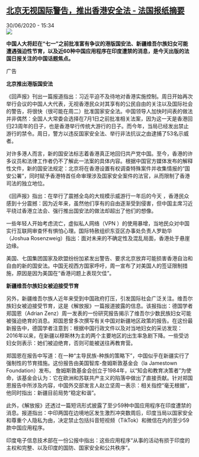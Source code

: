 <!--1593525306000-->
[北京无视国际警告，推出香港安全法 - 法国报纸摘要](http://www.rfi.fr//cn/%E4%B8%AD%E5%9B%BD/20200630-%E5%8C%97%E4%BA%AC%E6%97%A0%E8%A7%86%E5%9B%BD%E9%99%85%E8%AD%A6%E5%91%8A%EF%BC%8C%E6%8E%A8%E5%87%BA%E9%A6%99%E6%B8%AF%E5%AE%89%E5%85%A8%E6%B3%95)
------

<div>30/06/2020 - 15:34</div><img src="https://s.rfi.fr/media/display/de712a84-105a-11ea-a2a3-005056bff430/w:310/p:16x9/03-revue-de-presse_0.png"><p><strong>中国人大将赶在“七一”之前批准富有争议的港版国安法、新疆维吾尔族妇女可能遭遇强迫性节育，以及近60种中国应用程序在印度遭禁的消息，是今天出版的法国日报关注的中国话题焦点。</strong></p><div class="t-content__body u-clearfix"><div class="m-interstitial"><div class="m-interstitial__ad"><divclass="m-block-ad "data-tms-ad-type="box"data-tms-ad-status="idle"data-tms-ad-pos="1"><div class="m-block-ad__label">广告</div><div class="m-block-ad__content"></div></div></div></div><p><strong>北京推出港版国安法</strong></p><p>《回声报》刊出一篇报道指出：习近平迫不及待地对香港实施控制。周日开始再次举行会议的中国人大代表，无视香港民众对其享有的公民自由的关注以及国际社会的警告，将很快（很可能在周二）批准国家安全法。中国领导人加快时间表的做法并非偶然：全国人大常委会选择在7月1日之前批准相关法案，因为这一天是香港回归23周年的日子，也是香港举行传统大游行的日子。而今年，当局已经发出禁止游行的禁令。周日，警方以违反国家安全法、举行非法抗议之由逮捕了53名示威者。</p><p>对许多港人而言，新的国安法标志着香港真正地回归共产党中国。至今，香港的许多议员和法律工作者仍不了解此一法案的具体内容。根据中国官方媒体发布的解释性文件，新的国安法规定：北京将在香港设置有权调查特殊案件并收集情报的“国安公署”，同时赋予香港特首任命审理涉及国家安全案件的法官，从而限制了香港司法的独立地位。</p><p>《回声报》指出：在举行了震撼全岛的大规模示威游行一年后的今天 ，香港民众感到十分震撼：因为近年来，虽然他们享有的自由逐渐受到侵害，但中国主席习近平绕过香港立法会、强行推出国安法的做法却超出了他们的想像。</p><p>一些年轻人开始考虑流亡，虚拟私人网络（VPN ）的使用暴增，当地民众对中国实行互联网审查怀有惧怕心理。国际特赦组织东亚区办事处负责人罗助华（Joshua Rosenzweig）指出：面对未来的不确定性及混乱局面，香港处于悬崖边缘。</p><p>美国、七国集团国家及欧盟纷纷加紧发出警告、要求北京放弃可能损害香港自治和自由的新的国安法。中国无视西方国家呼吁，周一宣布了对美国人的签证限制措施，原因是因为美国在“香港问题上表现欠佳”。</p><p><strong>新疆维吾尔族妇女被迫接受节育</strong></p><p>另外，新疆维吾尔族人近年来受到中国政府打压，引发国际社会广泛关注。维吾尔族妇女被迫接受节育，这是《解放报》一篇报道披露的信息。该报指出：德国学者郑国恩（Adrian Zenz）周一发表的一份研究报告揭示了维吾尔少数民族妇女可能被强迫绝育的消息。郑国恩曾多次撰写有关中国对新疆地区政策的报告。在这份最新报告中，德国学者注意到：根据中国行政文件以及对当地妇女的采访发现：2016年以来，在新疆以穆斯林为主的两个主要地区的出生率急剧下降。一些受访妇女则表示：她们被迫绝育，否则可能被送往再教育营。</p><p>郑国恩在报告中写道：在一种“主导民族-种族的策略下”，中国似乎在新疆实行了强制性的节育措施。这份报告由美国智库-詹姆斯敦基金会（la Jamestown Foundation）发布。 詹姆斯敦基金会创立于1984年，以“知会和教育决策者”为使命，该基金会认为：它在欧洲和苏联共产主义的陷落中做出了直接贡献。针对郑国恩报告中所涉及内容，中国外交部发言人赵立坚周一表示：相关指控“毫无根据”，他同时指出：新疆目前局势“稳定和谐”。</p><p>此外，《解放报》还透过一篇短讯形式披露了至少59种中国应用程序在印度遭禁的消息。报道指出：中印两国在边境地区发生激烈冲突数周后，印度当局以国家安全和尊重个人隐私为由，决定禁止包括抖音短视频（TikTok）和微信在内的至少59款中国应用程序。</p><p>印度电子信息技术部在一份公报中指出：这些应用程序“从事的活动有损于印度的主权和完整、以及印度的国防、国家安全和公共秩序”。</p><p> </p><div class="o-self-promo o-self-promo--nl o-self-promo--hidden" data-selfpromo-newsletter></div><div class="o-self-promo o-self-promo--app o-self-promo--hidden" data-selfpromo-app></div></div>
